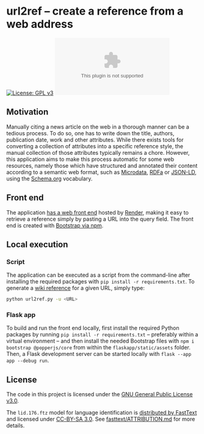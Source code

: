 # url2ref &ndash; create a reference from a web address

[![License: GPL v3](https://img.shields.io/badge/License-GPLv3-blue.svg)](https://www.gnu.org/licenses/gpl-3.0)
[![Website](https://img.shields.io/website/https/url2ref.onrender.com?up_message=online&down_message=offline)](https://url2ref.onrender.com)

## Motivation

Manually citing a news article on the web in a thorough manner can be a tedious process. To do so, one has to write down the title, authors, publication date, work and other attributes. While there exists tools for converting a collection of attributes into a specific reference style, the manual collection of those attributes typically remains a chore. However, this application aims to make this process automatic for some web resources, namely those which have structured and annotated their content according to a semantic web format, such as [Microdata](https://developer.mozilla.org/en-US/docs/Web/HTML/Microdata), [RDFa](https://en.wikipedia.org/wiki/RDFa) or [JSON-LD](https://json-ld.org/), using the [Schema.org](https://schema.org/) vocabulary.

## Front end

The application [has a web front end](https://url2ref.onrender.com/) hosted by [Render](https://render.com), making it easy to retrieve a reference simply by pasting a URL into the query field. The front end is created with [Bootstrap via npm](https://getbootstrap.com/docs/5.0/getting-started/download/#npm).

## Local execution

### Script

The application can be executed as a script from the command-line after installing the required packages with ``pip install -r requirements.txt``. To generate a [wiki reference](https://en.wikipedia.org/wiki/Template:Cite_web) for a given URL, simply type:

```bash
python url2ref.py -u <URL>
```

### Flask app

To build and run the front end locally, first install the required Python packages by running ``pip install -r requirements.txt`` &ndash; preferably within a virtual environment &ndash; and then install the needed Bootstrap files with ``npm i bootstrap @popperjs/core`` from within the ``flaskapp/static/assets`` folder. Then, a Flask development server can be started locally with ``flask --app app --debug run``.

## License

The code in this project is licensed under the [GNU General Public License v3.0](https://www.gnu.org/licenses/gpl-3.0).

The ``lid.176.ftz`` model for language identification is [distributed by FastText](https://fasttext.cc/docs/en/language-identification.html) and licensed under [CC-BY-SA 3.0](http://creativecommons.org/licenses/by-sa/3.0/). See [fasttext/ATTRIBUTION.md](./fasttext) for more details.
